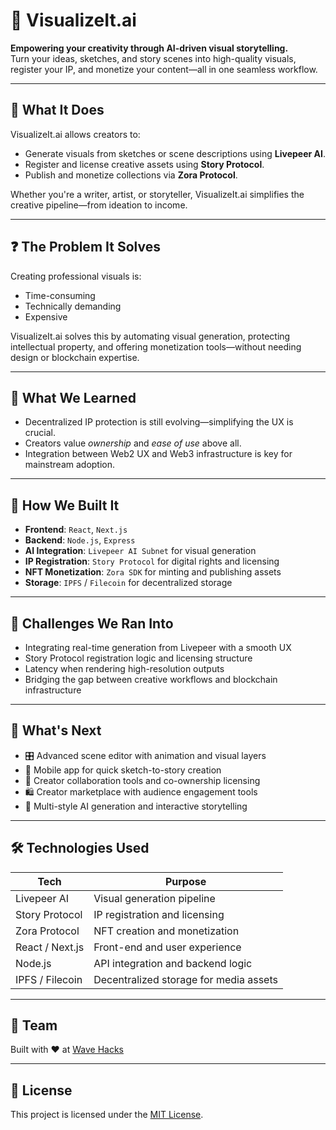 # 🎨 VisualizeIt.ai

**Empowering your creativity through AI-driven visual storytelling.**  
Turn your ideas, sketches, and story scenes into high-quality visuals, register your IP, and monetize your content—all in one seamless workflow.

---

## 🚀 What It Does

VisualizeIt.ai allows creators to:
- Generate visuals from sketches or scene descriptions using **Livepeer AI**.
- Register and license creative assets using **Story Protocol**.
- Publish and monetize collections via **Zora Protocol**.

Whether you're a writer, artist, or storyteller, VisualizeIt.ai simplifies the creative pipeline—from ideation to income.

---

## ❓ The Problem It Solves

Creating professional visuals is:
- Time-consuming
- Technically demanding
- Expensive

VisualizeIt.ai solves this by automating visual generation, protecting intellectual property, and offering monetization tools—without needing design or blockchain expertise.

---

## 🧠 What We Learned

- Decentralized IP protection is still evolving—simplifying the UX is crucial.
- Creators value *ownership* and *ease of use* above all.
- Integration between Web2 UX and Web3 infrastructure is key for mainstream adoption.

---

## 🔧 How We Built It

- **Frontend**: `React`, `Next.js`
- **Backend**: `Node.js`, `Express`
- **AI Integration**: `Livepeer AI Subnet` for visual generation
- **IP Registration**: `Story Protocol` for digital rights and licensing
- **NFT Monetization**: `Zora SDK` for minting and publishing assets
- **Storage**: `IPFS` / `Filecoin` for decentralized storage

---

## 🧩 Challenges We Ran Into

- Integrating real-time generation from Livepeer with a smooth UX
- Story Protocol registration logic and licensing structure
- Latency when rendering high-resolution outputs
- Bridging the gap between creative workflows and blockchain infrastructure

---

## 🔮 What's Next

- 🎛 Advanced scene editor with animation and visual layers
- 📱 Mobile app for quick sketch-to-story creation
- 👯 Creator collaboration tools and co-ownership licensing
- 🛍 Creator marketplace with audience engagement tools
- 🧠 Multi-style AI generation and interactive storytelling

---

## 🛠 Technologies Used

| Tech            | Purpose                                      |
|-----------------|----------------------------------------------|
| Livepeer AI     | Visual generation pipeline                   |
| Story Protocol  | IP registration and licensing                 |
| Zora Protocol   | NFT creation and monetization                |
| React / Next.js | Front-end and user experience                |
| Node.js         | API integration and backend logic            |
| IPFS / Filecoin | Decentralized storage for media assets       |

---

## 🤝 Team

Built with ❤️ at [Wave Hacks](https://app.akindo.io/wave-hacks/7maJP63Qqhd9e4aVQ)

---

## 📄 License

This project is licensed under the [MIT License](LICENSE).

